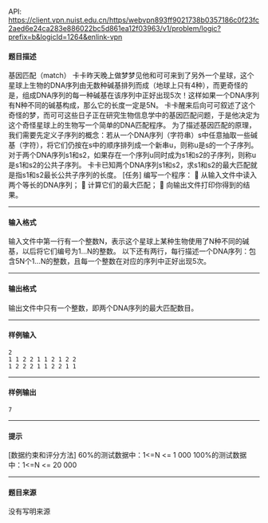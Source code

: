 API: https://client.vpn.nuist.edu.cn/https/webvpn893ff9021738b0357186c0f23fc2aed6e24ca283e886022bc5d861ea12f03963/v1/problem/logic?prefix=b&logicId=1264&enlink-vpn

#### 题目描述

基因匹配（match） 卡卡昨天晚上做梦梦见他和可可来到了另外一个星球，这个星球上生物的DNA序列由无数种碱基排列而成（地球上只有4种），而更奇怪的是，组成DNA序列的每一种碱基在该序列中正好出现5次！这样如果一个DNA序列有N种不同的碱基构成，那么它的长度一定是5N。 卡卡醒来后向可可叙述了这个奇怪的梦，而可可这些日子正在研究生物信息学中的基因匹配问题，于是他决定为这个奇怪星球上的生物写一个简单的DNA匹配程序。 为了描述基因匹配的原理，我们需要先定义子序列的概念：若从一个DNA序列（字符串）s中任意抽取一些碱基（字符），将它们仍按在s中的顺序排列成一个新串u，则称u是s的一个子序列。对于两个DNA序列s1和s2，如果存在一个序列u同时成为s1和s2的子序列，则称u是s1和s2的公共子序列。 卡卡已知两个DNA序列s1和s2，求s1和s2的最大匹配就是指s1和s2最长公共子序列的长度。 \[任务\] 编写一个程序：  从输入文件中读入两个等长的DNA序列；  计算它们的最大匹配；  向输出文件打印你得到的结果。

---

#### 输入格式

输入文件中第一行有一个整数N，表示这个星球上某种生物使用了N种不同的碱基，以后将它们编号为1…N的整数。 以下还有两行，每行描述一个DNA序列：包含5N个1…N的整数，且每一个整数在对应的序列中正好出现5次。

---

#### 输出格式

输出文件中只有一个整数，即两个DNA序列的最大匹配数目。

---

#### 样例输入
```
2
1 1 2 2 1 1 2 1 2 2
1 2 2 2 1 1 2 2 1 1

```

---

#### 样例输出
```
7

```

---

#### 提示

\[数据约束和评分方法\] 60%的测试数据中：1<=N <= 1 000 100%的测试数据中：1<=N <= 20 000

---

#### 题目来源

没有写明来源